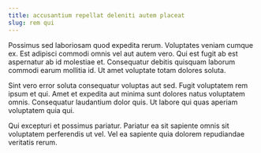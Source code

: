 ```yaml
---
title: accusantium repellat deleniti autem placeat
slug: rem qui
---
```


Possimus sed laboriosam quod expedita rerum. Voluptates veniam cumque ex. Est adipisci commodi omnis vel aut autem vero. Qui est fugit ab est aspernatur ab id molestiae et. Consequatur debitis quisquam laborum commodi earum mollitia id. Ut amet voluptate totam dolores soluta.

Sint vero error soluta consequatur voluptas aut sed. Fugit voluptatem rem ipsum et qui. Amet et expedita aut minima sunt dolores natus voluptatem omnis. Consequatur laudantium dolor quis. Ut labore qui quas aperiam voluptatem quia qui.

Qui excepturi et possimus pariatur. Pariatur ea sit sapiente omnis sit voluptatem perferendis ut vel. Vel ea sapiente quia dolorem repudiandae veritatis rerum.
